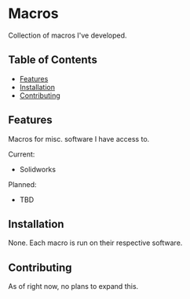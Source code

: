 # Macros
Collection of macros I've developed.

## Table of Contents

- [Features](#features)
- [Installation](#installation)
- [Contributing](#contributing)

## Features

Macros for misc. software I have access to.

Current:
- Solidworks

Planned:
- TBD

## Installation

None. Each macro is run on their respective software.

## Contributing

As of right now, no plans to expand this.
